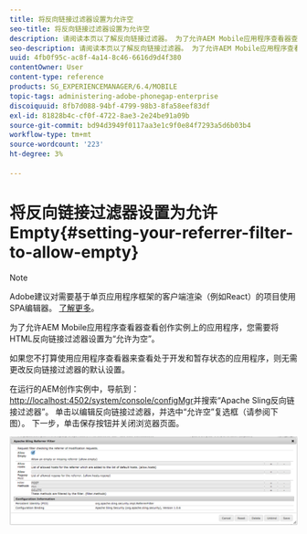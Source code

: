 ```yaml
---
title: 将反向链接过滤器设置为允许空
seo-title: 将反向链接过滤器设置为允许空
description: 请阅读本页以了解反向链接过滤器。 为了允许AEM Mobile应用程序查看器查看创作实例上的应用程序，您需要将HTML反向链接过滤器设置为“允许为空”。
seo-description: 请阅读本页以了解反向链接过滤器。 为了允许AEM Mobile应用程序查看器查看创作实例上的应用程序，您需要将HTML反向链接过滤器设置为“允许为空”。
uuid: 4fb0f95c-ac8f-4a14-8c46-6616d9d4f380
contentOwner: User
content-type: reference
products: SG_EXPERIENCEMANAGER/6.4/MOBILE
topic-tags: administering-adobe-phonegap-enterprise
discoiquuid: 8fb7d088-94bf-4799-98b3-8fa58eef83df
exl-id: 81828b4c-cf0f-4722-8ae3-2e24be91a09b
source-git-commit: bd94d3949f0117aa3e1c9f0e84f7293a5d6b03b4
workflow-type: tm+mt
source-wordcount: '223'
ht-degree: 3%

---
```


# 将反向链接过滤器设置为允许Empty{#setting-your-referrer-filter-to-allow-empty}

>[!NOTE]
>
>Adobe建议对需要基于单页应用程序框架的客户端渲染（例如React）的项目使用SPA编辑器。 [了解更多](/help/sites-developing/spa-overview.md)。

为了允许AEM Mobile应用程序查看器查看创作实例上的应用程序，您需要将HTML反向链接过滤器设置为“允许为空”。

如果您不打算使用应用程序查看器来查看处于开发和暂存状态的应用程序，则无需更改反向链接过滤器的默认设置。

在运行的AEM创作实例中，导航到：[http://localhost:4502/system/console/configMgr](http://localhost:4502/system/console/configMgr)并搜索“Apache Sling反向链接过滤器”。 单击以编辑反向链接过滤器，并选中“允许空”复选框（请参阅下图）。 下一步，单击保存按钮并关闭浏览器页面。

![反向链接过滤器设置](assets/chlimage_1-106.png)
